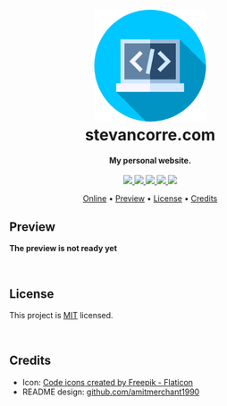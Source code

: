 <h1 align="center">
    <br>
    <a href="https://stevancorre.com">
        <img src="./resources/logo.png" alt="stevancorre.com icon" width="200">
    </a>
    <br>
    stevancorre.com
    <br>
</h1>

<h4 align="center">My personal website.</h4>

<p align="center">
    <a href="https://nodejs.dev">
        <img src="https://img.shields.io/badge/Node.JS-68A063?style=for-the-badge&logo=node.js&logoColor=white">
    </a>
    <a href="https://www.w3.org/html/">
        <img src="https://img.shields.io/badge/HTML5-E34F26?style=for-the-badge&logo=html5&logoColor=white">
    </a>
    <a href="https://www.typescriptlang.org">
        <img src="https://img.shields.io/badge/TypeScript-007acc?style=for-the-badge&logo=typescript&logoColor=white">
    </a>
    <a href="https://sass-lang.com/">
        <img src="https://img.shields.io/badge/SASS-bf4080?style=for-the-badge&logo=sass&logoColor=white">
    </a>
    <a href="https://paypal.me/aiixu">
        <img src="https://img.shields.io/badge/Donate-00457C?style=for-the-badge&logo=paypal&logoColor=white">
    </a>
</p>

<p align="center">
    <a href="https://stevancorre.com">Online</a> •
    <a href="#preview">Preview</a> •
    <a href="#license">License</a> •
    <a href="#credits">Credits</a>
</p>

## Preview

**The preview is not ready yet**

<br>

## License

This project is <a href="https://opensource.org/licenses/MIT">MIT</a> licensed.

<br>

## Credits

- Icon: <a href="https://www.flaticon.com/free-icons/code" title="code icons">Code icons created by Freepik - Flaticon</a>
- README design: <a href="https://github.com/amitmerchant1990/electron-markdownify/blob/master/README.md">github.com/amitmerchant1990</a>